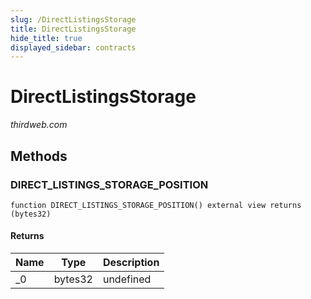 ```yaml
---
slug: /DirectListingsStorage
title: DirectListingsStorage
hide_title: true
displayed_sidebar: contracts
---
```


# DirectListingsStorage

_thirdweb.com_

## Methods

### DIRECT_LISTINGS_STORAGE_POSITION

```solidity
function DIRECT_LISTINGS_STORAGE_POSITION() external view returns (bytes32)
```

#### Returns

| Name | Type    | Description |
| ---- | ------- | ----------- |
| \_0  | bytes32 | undefined   |
